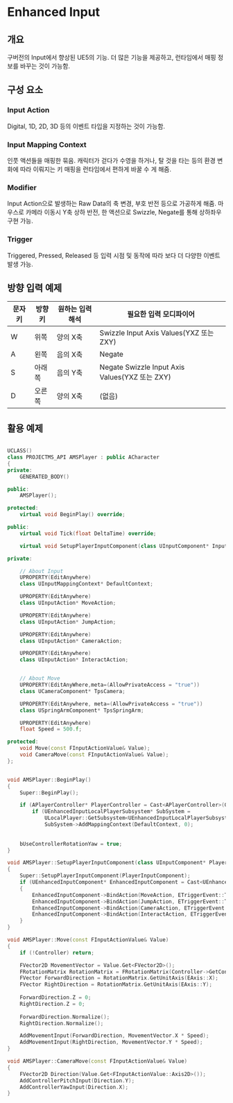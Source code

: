 # Enhanced Input

## 개요

구버전의 Input에서 향상된 UE5의 기능.
더 많은 기능을 제공하고, 런타임에서 매핑 정보를 바꾸는 것이 가능함.

## 구성 요소

### Input Action

Digital, 1D, 2D, 3D 등의 이벤트 타입을 지정하는 것이 가능함.

### Input Mapping Context

인풋 액션들을 매핑한 묶음.
캐릭터가 걷다가 수영을 하거나, 탈 것을 타는 등의 환경 변화에 따라 이뤄지는 키 매핑을 런타임에서 편하게 바꿀 수 게 해줌.

### Modifier

Input Action으로 발생하는 Raw Data의 축 변경, 부호 반전 등으로 가공하게 해줌.
마우스로 카메라 이동시 Y축 상하 반전, 한 액션으로 Swizzle, Negate를 통해 상하좌우 구현 가능.

### Trigger

Triggered, Pressed, Released 등 입력 시점 및 동작에 따라 보다 더 다양한 이벤트 발생 가능.

## 방향 입력 예제

| **문자 키** | **방향키** | **원하는 입력 해석** | **필요한 입력 모디파이어**                     |
| ----------- | ---------- | -------------------- | ---------------------------------------------- |
| W           | 위쪽       | 양의 X축             | Swizzle Input Axis Values(YXZ 또는 ZXY)        |
| A           | 왼쪽       | 음의 X축             | Negate                                         |
| S           | 아래쪽     | 음의 Y축             | Negate Swizzle Input Axis Values(YXZ 또는 ZXY) |
| D           | 오른쪽     | 양의 X축             | (없음)                                         |

## 활용 예제

```c++

UCLASS()
class PROJECTMS_API AMSPlayer : public ACharacter
{
private:
	GENERATED_BODY()

public:
	AMSPlayer();

protected:
	virtual void BeginPlay() override;

public:
	virtual void Tick(float DeltaTime) override;

	virtual void SetupPlayerInputComponent(class UInputComponent* InputComponent) override;

private:

	// About Input
	UPROPERTY(EditAnywhere)
	class UInputMappingContext* DefaultContext;

	UPROPERTY(EditAnywhere)
	class UInputAction* MoveAction;

	UPROPERTY(EditAnywhere)
	class UInputAction* JumpAction;

	UPROPERTY(EditAnywhere)
	class UInputAction* CameraAction;

	UPROPERTY(EditAnywhere)
	class UInputAction* InteractAction;


	// About Move
	UPROPERTY(EditAnyWhere,meta=(AllowPrivateAccess = "true"))
	class UCameraComponent* TpsCamera;

	UPROPERTY(EditAnywhere, meta=(AllowPrivateAccess = "true"))
	class USpringArmComponent* TpsSpringArm;

	UPROPERTY(EditAnywhere)
	float Speed = 500.f;

protected:
	void Move(const FInputActionValue& Value);
	void CameraMove(const FInputActionValue& Value);
};

```

```c++

void AMSPlayer::BeginPlay()
{
	Super::BeginPlay();

	if (APlayerController* PlayerController = Cast<APlayerController>(GetController()))
		if (UEnhancedInputLocalPlayerSubsystem* SubSystem =
			ULocalPlayer::GetSubsystem<UEnhancedInputLocalPlayerSubsystem>(PlayerController->GetLocalPlayer()))
			SubSystem->AddMappingContext(DefaultContext, 0);
	
			
	bUseControllerRotationYaw = true;
}

void AMSPlayer::SetupPlayerInputComponent(class UInputComponent* PlayerInputComponent)
{
	Super::SetupPlayerInputComponent(PlayerInputComponent);
	if (UEnhancedInputComponent* EnhancedInputComponent = Cast<UEnhancedInputComponent>(PlayerInputComponent))
	{
		EnhancedInputComponent->BindAction(MoveAction, ETriggerEvent::Triggered, this, &AMSPlayer::Move);
		EnhancedInputComponent->BindAction(JumpAction, ETriggerEvent::Triggered, this, &AMSPlayer::Jump);
		EnhancedInputComponent->BindAction(CameraAction, ETriggerEvent::Triggered, this, &AMSPlayer::CameraMove);
		EnhancedInputComponent->BindAction(InteractAction, ETriggerEvent::Triggered, this, &AMSPlayer::Interact);
	}
}

void AMSPlayer::Move(const FInputActionValue& Value)
{
	if (!Controller) return;

	FVector2D MovementVector = Value.Get<FVector2D>();
	FRotationMatrix RotationMatrix = FRotationMatrix(Controller->GetControlRotation());
	FVector ForwardDirection = RotationMatrix.GetUnitAxis(EAxis::X);
	FVector RightDirection = RotationMatrix.GetUnitAxis(EAxis::Y);
 
	ForwardDirection.Z = 0;
	RightDirection.Z = 0;
	
	ForwardDirection.Normalize();
	RightDirection.Normalize();

	AddMovementInput(ForwardDirection, MovementVector.X * Speed);
	AddMovementInput(RightDirection, MovementVector.Y * Speed);
}

void AMSPlayer::CameraMove(const FInputActionValue& Value)
{
	FVector2D Direction(Value.Get<FInputActionValue::Axis2D>());
	AddControllerPitchInput(Direction.Y);
	AddControllerYawInput(Direction.X);
}
```

